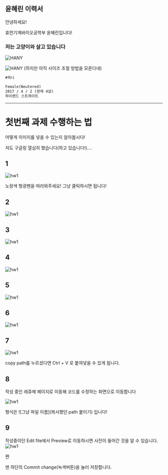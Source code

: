 ## 윤혜린 이력서

안녕하세요!

휴먼기계바이오공학부 윤혜린입니다!

### 저는 고양이와 살고 있습니다

![HANY](hany.jfif)

![HANY](hany2.jfif)
(하지만 아직 사이즈 조절 방법을 모른다네)

```markdown
#하니 

Female(Neutered)
2017 / 4 / 2 (현재 4살)
하이랜드 스트레이트


```




------------------------------------------------------------

# 첫번째 과제 수행하는 법

어떻게 이미지를 넣을 수 있는지 알아봅시다!

저도 구글링 열심히 했습니다(하고 있습니다!)....

## 1
![hw1](b.PNG)

노랑색 형광펜을 따라와주세요! 그냥 클릭하시면 됩니다!

## 2
![hw1](bb.PNG)
## 3
![hw1](bbb.PNG)
## 4
![hw1](bbbb.PNG)
## 5
![hw1](bbbbb.PNG)
## 6
![hw1](bbbbbb.PNG)
## 7
![hw1](bbbbbbb.PNG)

copy path를 누르셨다면 Ctrl + V 로 붙여넣을 수 있게 됩니다.

## 8

작성 중인 레쥬메 페이지로 이동해 코드를 수정하는 화면으로 이동합니다


![hw1](bbbbbbbb.PNG)

형식은 ![그냥 파일 이름](복사했던 path 붙이기) 입니다!

## 9

작성중이던 Edit file에서 Preview로 이동하시면 사진이 들어간 것을 알 수 있습니다.
![hw1](bbbbbbbbb.PNG)

쨘

맨 하단의 Commit change(녹색버튼)을 눌러 저장합니다.



